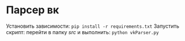 # Парсер вк

Установить зависимости: `pip install -r requirements.txt`
Запустить скрипт: перейти в папку _src_ и выполнить: `python vkParser.py`
